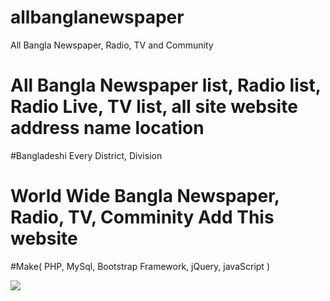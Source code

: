 # allbanglanewspaper
All Bangla Newspaper, Radio, TV and Community
# All Bangla Newspaper list, Radio list, Radio Live, TV list, all site website address name location
#Bangladeshi Every District, Division
# World Wide Bangla Newspaper, Radio, TV, Comminity Add This website
#Make( PHP, MySql, Bootstrap Framework, jQuery, javaScript )

<img src="https://user-images.githubusercontent.com/33275522/43819276-14818fec-9b04-11e8-9b4b-333b399b6307.png">
